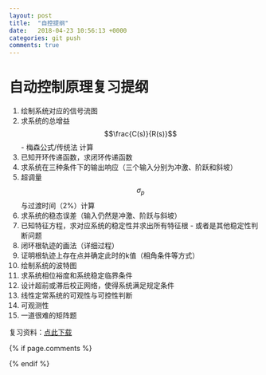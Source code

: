 ```yaml
---
layout: post
title:  "自控提纲"
date:   2018-04-23 10:56:13 +0000
categories: git push
comments: true
---
```


<script type="text/javascript" 
  src="https://cdn.mathjax.org/mathjax/latest/MathJax.js?config=TeX-AMS-MML_HTMLorMML">
</script>

# 自动控制原理复习提纲

1. 绘制系统对应的信号流图
2. 求系统的总增益$$\frac{C(s)}{R(s)}$$ - 梅森公式/传统法 计算
3. 已知开环传递函数，求闭环传递函数
4. 求系统在三种条件下的输出响应（三个输入分别为冲激、阶跃和斜坡）
5. 超调量$$\sigma_p$$与过渡时间（2%）计算
6. 求系统的稳态误差（输入仍然是冲激、阶跃与斜坡）
7. 已知特征方程，求对应系统的稳定性并求出所有特征根 - 或者是其他稳定性判断问题
8. 闭环根轨迹的画法（详细过程）
9. 证明根轨迹上存在点并确定此时的k值（相角条件等方式）
10. 绘制系统的波特图
11. 求系统相位裕度和系统稳定临界条件
12. 设计超前或滞后校正网络，使得系统满足规定条件
13. 线性定常系统的可观性与可控性判断
14. 可观测性
15. 一道很难的矩阵题

复习资料：[点此下载](https://github.com/psycholsc/psycholsc.github.io/blob/master/assets/%E8%87%AA%E5%8A%A8%E6%8E%A7%E5%88%B6%E5%8E%9F%E7%90%86pptx.rar)

{% if page.comments %}
<div id="container"></div>
<link rel="stylesheet" href="https://imsun.github.io/gitment/style/default.css">
<script src="https://imsun.github.io/gitment/dist/gitment.browser.js"></script>
<script>
var gitment = new Gitment({
  id: '6', // 可选。默认为 location.href
  owner: 'psycholsc',
  repo: 'temp',
  oauth: {
    client_id: '9183e7259ea6d850a7df',
    client_secret: 'd0a82473ca685629b50ded0553f402b6ba2b2dee',
  },
})
gitment.render('container')
</script>
{% endif %}

